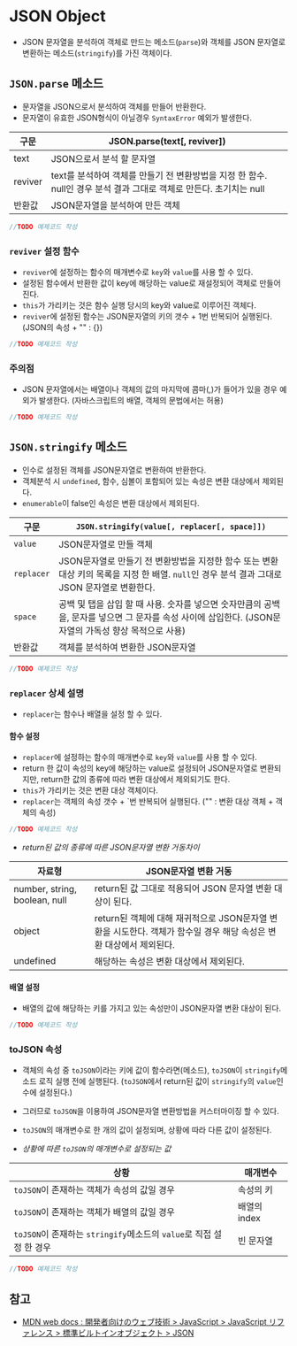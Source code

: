 # JSON Object
- JSON 문자열을 분석하여 객체로 만드는 메소드(`parse`)와 객체를 JSON 문자열로 변환하는 메소드(`stringify`)를 가진 객체이다.

## `JSON.parse` 메소드
- 문자열을 JSON으로서 분석하여 객체를 만들어 반환한다.
- 문자열이 유효한 JSON형식이 아닐경우 `SyntaxError` 예외가 발생한다.

구문 | JSON.parse(text[, reviver])
-----|----------------------------
text | JSON으로서 분석 할 문자열
reviver | text를 분석하여 객체를 만들기 전 변환방법을 지정 한 함수. null인 경우 분석 결과 그대로 객체로 만든다. 초기치는 null
반환값 | JSON문자열을 분석하여 만든 객체

```javascript
//TODO 예제코드 작성
```

### `reviver` 설정 함수
- `reviver`에 설정하는 함수의 매개변수로 `key`와 `value`를 사용 할 수 있다.
- 설정된 함수에서 반환한 값이 key에 해당하는 value로 재설정되어 객체로 만들어진다.
- `this`가 가리키는 것은 함수 실행 당시의 key와 value로 이루어진 객체다.
- `reviver`에 설정된 함수는 JSON문자열의 키의 갯수 + 1번 반복되어 실행된다. (JSON의 속성 + "" : {})

```javascript
//TODO 예제코드 작성
```

### 주의점
- JSON 문자열에서는 배열이나 객체의 값의 마지막에 콤마(,)가 들어가 있을 경우 예외가 발생한다. (자바스크립트의 배열, 객체의 문법에서는 허용)

```javascript
//TODO 예제코드 작성
```

## `JSON.stringify` 메소드
- 인수로 설정된 객체를 JSON문자열로 변환하여 반환한다.
- 객체분석 시 `undefined`, 함수, 심볼이 포함되어 있는 속성은 변환 대상에서 제외된다.
- `enumerable`이 false인 속성은 변환 대상에서 제외된다.

구문 | `JSON.stringify(value[, replacer[, space]])`
----|----------------------------------------------
`value` | JSON문자열로 만들 객체
`replacer` | JSON문자열로 만들기 전 변환방법을 지정한 함수 또는 변환 대상 키의 목록을 지정 한 배열. `null`인 경우 분석 결과 그대로 JSON 문자열로 변환한다.
`space` | 공백 및 탭을 삽입 할 때 사용. 숫자를 넣으면 숫자만큼의 공백을, 문자를 넣으면 그 문자를 속성 사이에 삽입한다. (JSON문자열의 가독성 향상 목적으로 사용)
반환값 | 객체를 분석하여 변환한 JSON문자열

```javascript
//TODO 예제코드 작성
```

### `replacer` 상세 설명
- `replacer`는 함수나 배열을 설정 할 수 있다.

#### 함수 설정
- `replacer`에 설정하는 함수의 매개변수로 `key`와 `value`를 사용 할 수 있다.
- return 한 값이 속성의 key에 해당하는 value로 설정되어 JSON문자열로 변환되지만, return한 값의 종류에 따라 변환 대상에서 제외되기도 한다.
- `this`가 가리키는 것은 변환 대상 객체이다.
- `replacer`는 객체의 속성 갯수 + `번 반복되어 실행된다. ("" : 변환 대상 객체 + 객체의 속성)

```javascript
//TODO 예제코드 작성
```

- *return된 값의 종류에 따른 JSON문자열 변환 거동차이*

자료형 | JSON문자열 변환 거동
------|---------------------
number, string, boolean, null | return된 값 그대로 적용되어 JSON 문자열 변환 대상이 된다.
object | return된 객체에 대해 재귀적으로 JSON문자열 변환을 시도한다. 객체가 함수일 경우 해당 속성은 변환 대상에서 제외된다.
undefined | 해당하는 속성은 변환 대상에서 제외된다.

#### 배열 설정
- 배열의 값에 해당하는 키를 가지고 있는 속성만이 JSON문자열 변환 대상이 된다.

```javascript
//TODO 예제코드 작성
```

### toJSON 속성
- 객체의 속성 중 `toJSON`이라는 키에 값이 함수라면(메소드), `toJSON`이 `stringify`메소드 로직 실행 전에 실행된다. (`toJSON`에서 return된 값이 `stringify`의 `value`인수에 설정된다.)
- 그러므로 `toJSON`을 이용하여 JSON문자열 변환방법을 커스터마이징 할 수 있다.
- `toJSON`의 매개변수로 한 개의 값이 설정되며, 상황에 따라 다른 값이 설정된다.

- *상황에 따른 `toJSON`의 매개변수로 설정되는 값*

상황 | 매개변수
----|---------
`toJSON`이 존재하는 객체가 속성의 값일 경우 | 속성의 키
`toJSON`이 존재하는 객체가 배열의 값일 경우 | 배열의 index
`toJSON`이 존재하는 `stringify`메소드의 `value`로 직접 설정 한 경우 | 빈 문자열

```javascript
//TODO 예제코드 작성
```

## 참고
- [MDN web docs : 開発者向けのウェブ技術 > JavaScript > JavaScript リファレンス > 標準ビルトインオブジェクト > JSON](https://developer.mozilla.org/ja/docs/Web/JavaScript/Reference/Global_Objects/JSON)